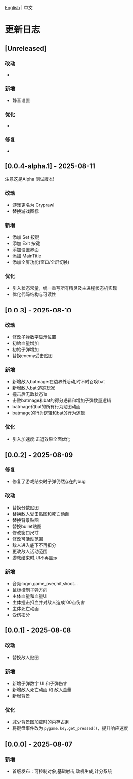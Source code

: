 [English](CHANGELOG-en.md) | 中文

# 更新日志



## [Unreleased]

### 改动  

- 

### 新增  

- 静音设置

### 优化

- 

### 修复 

- 

## [0.0.4-alpha.1] - 2025-08-11

注意这是Alpha 测试版本!

### 改动

- 游戏更名为 Cryprawl
- 替换游戏图标

### 新增

- 添加 Set 按键
- 添加 Exit 按键
- 添加设置界面
- 添加 MainTitle
- 添加全屏功能(窗口/全屏切换)

### 优化

- 引入状态常量，统一重写所有精灵及主进程状态机实现
- 优化代码结构与可读性



## [0.0.3] - 2025-08-10

### 改动

- 修改子弹数字显示位置
- 初始血量增加
- 初始子弹增加
- 替换enemy受击贴图

### 新增

- 新增敌人batmage:在边界外活动,时不时召唤bat
- 新增敌人bat:追踪玩家
- 撞击后无敌状态1s
- 击败batmage和bat的得分逻辑和增加子弹数量逻辑
- batmage和bat的所有行为贴图动画
- batmage的行为逻辑和bat的行为逻辑

### 优化

- 引入加速度:击退效果全面优化



## [0.0.2] - 2025-08-09

### 修复

- 修复了游戏结束时子弹仍然存在的bug

### 改动

- 替换分数贴图
- 替换敌人受击贴图和死亡动画
- 替换背景贴图
- 替换bullet贴图
- 修改窗口尺寸
- 修改可活动范围
- 敌人进入底下不再扣分
- 更改敌人活动范围
- 游戏结束时,UI不再显示

### 新增

- 音频:bgm,game_over,hit,shoot...
- 鼠标控制子弹方向
- 主体血量和血量UI
- 主体撞击扣血并对敌人造成100点伤害
- 主体死亡动画
- 受伤扣分

## [0.0.1] - 2025-08-08

### 改动

- 替换敌人贴图

### 新增
- 新增子弹数字 UI 和子弹伤害
- 新增敌人死亡动画 和 敌人血量
- 新增背景

### 优化
- 减少背景图加载时的内存占用
- 将键盘事件改为 `pygame.key.get_pressed()`，提升响应速度

## [0.0.0] - 2025-08-07
### 新增
- 首版发布：可控制对象,基础射击,敌机生成,计分系统